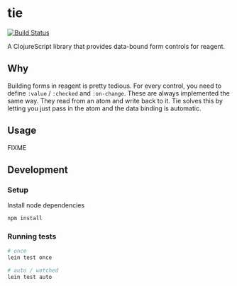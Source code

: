 tie
===

[![Build Status](https://travis-ci.org/dotboris/tie.svg?branch=master)](https://travis-ci.org/dotboris/tie)

A ClojureScript library that provides data-bound form controls for reagent.

Why
---

Building forms in reagent is pretty tedious. For every control, you need to
define `:value` / `:checked` and `:on-change`. These are always implemented the
same way. They read from an atom and write back to it. Tie solves this by
letting you just pass in the atom and the data binding is automatic.

Usage
-----

FIXME

Development
-----------

### Setup

Install node dependencies

```sh
npm install
```

### Running tests

```sh
# once
lein test once

# auto / watched
lein test auto
```
